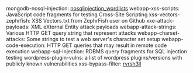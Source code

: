 mongodb-nosql-injection: [nosqlinjection_wordlists](https://github.com/cr0hn/nosqlinjection_wordlists)
webapp-xss-scripts: JavaScript code fragments for testing Cross-Site Scripting
xss-vectors-zephrfish: XSS Vectors.txt from ZephrFish user on Github
xxe-attack-payloads: XML eXternal Entity attack payloads
webapp-attack-strings: Various HTTP GET query string that represent attacks
webapp-charset-attacks: Some strings to test a web server's character set setup
webapp-code-execution: HTTP GET queries that may result in remote code execution
webapp-sql-injection: RDBMS query fragments for SQL injection testing
wordpress-plugin-vulns: a list of wordpress plugins/versions with publicly known vulnerabilities
xss-bypass-filter: [rvrsh3ll](https://gist.github.com/rvrsh3ll/09a8b933291f9f98e8ec "xxsfilterbypass.lst")
